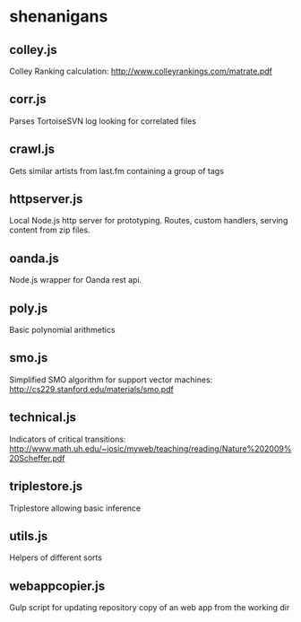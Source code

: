 shenanigans
===========
colley.js
---------
Colley Ranking calculation:
http://www.colleyrankings.com/matrate.pdf

corr.js
-------
Parses TortoiseSVN log looking for correlated files

crawl.js
--------
Gets similar artists from last.fm containing a group of tags

httpserver.js
-------------
Local Node.js http server for prototyping. Routes, custom handlers, serving content from zip files.

oanda.js
--------
Node.js wrapper for Oanda rest api.

poly.js
-------
Basic polynomial arithmetics

smo.js
------
Simplified SMO algorithm for support vector machines:
http://cs229.stanford.edu/materials/smo.pdf

technical.js
------------
Indicators of critical transitions:
http://www.math.uh.edu/~josic/myweb/teaching/reading/Nature%202009%20Scheffer.pdf

triplestore.js
--------------
Triplestore allowing basic inference

utils.js
--------
Helpers of different sorts

webappcopier.js
---------------
Gulp script for updating repository copy of an web app from the working dir
